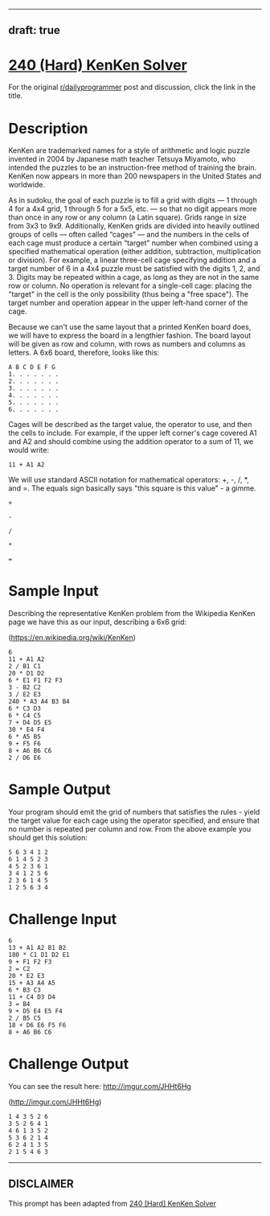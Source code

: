 ---
draft: true
----

# [240 (Hard) KenKen Solver](https://www.reddit.com/r/dailyprogrammer/comments/3snorf/20151113_challenge_240_hard_kenken_solver/)

For the original [r/dailyprogrammer](https://www.reddit.com/r/dailyprogrammer/) post and discussion, click the link in the title.

# Description
KenKen are trademarked names for a style of arithmetic and logic puzzle invented in 2004 by Japanese math teacher Tetsuya Miyamoto, who intended the puzzles to be an instruction-free method of training the brain. KenKen now appears in more than 200 newspapers in the United States and worldwide. 

As in sudoku, the goal of each puzzle is to fill a grid with digits –– 1 through 4 for a 4x4 grid, 1 through 5 for a 5x5, etc. –– so that no digit appears more than once in any row or any column (a Latin square). Grids range in size from 3x3 to 9x9. Additionally, KenKen grids are divided into heavily outlined groups of cells –– often called “cages” –– and the numbers in the cells of each cage must produce a certain “target” number when combined using a specified mathematical operation (either addition, subtraction, multiplication or division). For example, a linear three-cell cage specifying addition and a target number of 6 in a 4x4 puzzle must be satisfied with the digits 1, 2, and 3. Digits may be repeated within a cage, as long as they are not in the same row or column. No operation is relevant for a single-cell cage: placing the "target" in the cell is the only possibility (thus being a "free space"). The target number and operation appear in the upper left-hand corner of the cage.

Because we can't use the same layout that a printed KenKen board does, we will have to express the board in a lengthier fashion. The board layout will be given as row and column, with rows as numbers and columns as letters. A 6x6 board, therefore, looks like this:


```
A B C D E F G
1. . . . . . . 
2. . . . . . . 
3. . . . . . . 
4. . . . . . . 
5. . . . . . . 
6. . . . . . .
```
Cages will be described as the target value, the operator to use, and then the cells to include. For example, if the upper left corner's cage covered A1 and A2 and should combine using the addition operator to a sum of 11, we would write:


```
11 + A1 A2
```
We will use standard ASCII notation for mathematical operators: +, -, /, *, and =. The equals sign basically says "this square is this value" - a gimme. 


```
+
```

```
-
```

```
/
```

```
*
```

```
=
```
# Sample Input
Describing the representative KenKen problem from the Wikipedia KenKen page we have this as our input, describing a 6x6 grid:

(https://en.wikipedia.org/wiki/KenKen)

```
6
11 + A1 A2
2 / B1 C1
20 * D1 D2
6 * E1 F1 F2 F3
3 - B2 C2
3 / E2 E3
240 * A3 A4 B3 B4
6 * C3 D3
6 * C4 C5
7 + D4 D5 E5
30 * E4 F4
6 * A5 B5 
9 + F5 F6
8 + A6 B6 C6
2 / D6 E6
```
# Sample Output
Your program should emit the grid of numbers that satisfies the rules - yield the target value for each cage using the operator specified, and ensure that no number is repeated per column and row. From the above example you should get this solution:


```
5 6 3 4 1 2
6 1 4 5 2 3
4 5 2 3 6 1
3 4 1 2 5 6
2 3 6 1 4 5
1 2 5 6 3 4
```
# Challenge Input

```
6
13 + A1 A2 B1 B2
180 * C1 D1 D2 E1
9 + F1 F2 F3
2 = C2
20 * E2 E3
15 + A3 A4 A5
6 * B3 C3
11 + C4 D3 D4 
3 = B4
9 + D5 E4 E5 F4
2 / B5 C5 
18 + D6 E6 F5 F6
8 + A6 B6 C6
```
# Challenge Output
You can see the result here: http://imgur.com/JHHt6Hg 

(http://imgur.com/JHHt6Hg)

```
1 4 3 5 2 6
3 5 2 6 4 1
4 6 1 3 5 2
5 3 6 2 1 4
6 2 4 1 3 5
2 1 5 4 6 3
```

----
## **DISCLAIMER**
This prompt has been adapted from [240 [Hard] KenKen Solver](https://www.reddit.com/r/dailyprogrammer/comments/3snorf/20151113_challenge_240_hard_kenken_solver/
)
